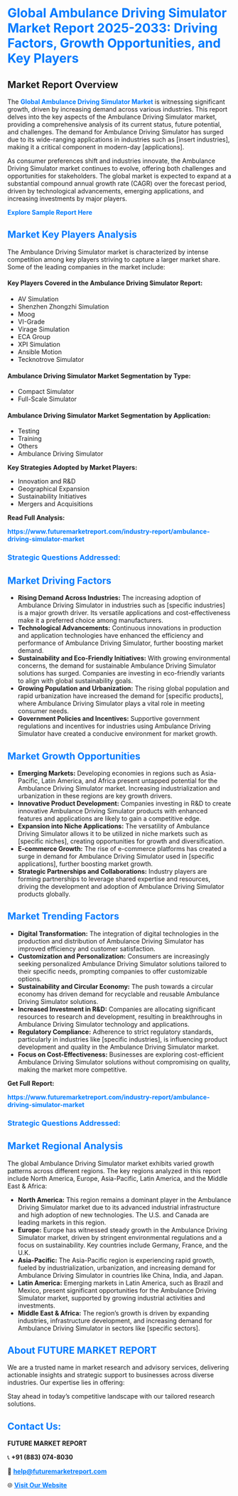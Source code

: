 <h1 style="color: #007BFF;">Global Ambulance Driving Simulator Market Report 2025-2033: Driving Factors, Growth Opportunities, and Key Players</h1>

<section id="overview">
<h2>Market Report Overview</h2>
<p>The <a href="https://www.futuremarketreport.com/industry-report/ambulance-driving-simulator-market" style="color: #007BFF; text-decoration: none;"><strong>Global Ambulance Driving Simulator Market</strong></a> is witnessing significant growth, driven by increasing demand across various industries. This report delves into the key aspects of the Ambulance Driving Simulator market, providing a comprehensive analysis of its current status, future potential, and challenges. The demand for Ambulance Driving Simulator has surged due to its wide-ranging applications in industries such as [insert industries], making it a critical component in modern-day [applications].</p>
<p>As consumer preferences shift and industries innovate, the Ambulance Driving Simulator market continues to evolve, offering both challenges and opportunities for stakeholders. The global market is expected to expand at a substantial compound annual growth rate (CAGR) over the forecast period, driven by technological advancements, emerging applications, and increasing investments by major players.</p>
</section>

<section id="overview">
<p><a href="https://www.futuremarketreport.com/request-sample/reportId=126119" style="color: #007BFF; text-decoration: none;"><strong>Explore Sample Report Here</strong></a></p>
</section>

<section id="key-players">
<h2 style="color: #007BFF;">Market Key Players Analysis</h2>
<p>The Ambulance Driving Simulator market is characterized by intense competition among key players striving to capture a larger market share. Some of the leading companies in the market include:</p>
<h4>Key Players Covered in the Ambulance Driving Simulator Report:</h4>
<ul><li>AV Simulation</li><li>Shenzhen Zhongzhi Simulation</li><li>Moog</li><li>VI-Grade</li><li>Virage Simulation</li><li>ECA Group</li><li>XPI Simulation</li><li>Ansible Motion</li><li>Tecknotrove Simulator</li></ul>
<h4>Ambulance Driving Simulator Market Segmentation by Type:</h4>
<ul><li>Compact Simulator</li><li>Full-Scale Simulator</li></ul>

<h4>Ambulance Driving Simulator Market Segmentation by Application:</h4>
<ul><li>Testing</li><li>Training</li><li>Others</li><li>Ambulance Driving Simulator</li></ul>
<p><strong>Key Strategies Adopted by Market Players:</strong></p>
<ul>
<li>Innovation and R&D</li>
<li>Geographical Expansion</li>
<li>Sustainability Initiatives</li>
<li>Mergers and Acquisitions</li>
</ul>
</section>

<section>
<p><strong>Read Full Analysis: </strong></p><a href="https://www.futuremarketreport.com/industry-report/ambulance-driving-simulator-market" style="color: #007BFF; text-decoration: none;"><strong>https://www.futuremarketreport.com/industry-report/ambulance-driving-simulator-market</strong></a>
<h3 style="color: #007BFF;">Strategic Questions Addressed:</h3>
</section>

<section id="driving-factors">
<h2 style="color: #007BFF;">Market Driving Factors</h2>
<ul>
<li><strong>Rising Demand Across Industries:</strong> The increasing adoption of Ambulance Driving Simulator in industries such as [specific industries] is a major growth driver. Its versatile applications and cost-effectiveness make it a preferred choice among manufacturers.</li>
<li><strong>Technological Advancements:</strong> Continuous innovations in production and application technologies have enhanced the efficiency and performance of Ambulance Driving Simulator, further boosting market demand.</li>
<li><strong>Sustainability and Eco-Friendly Initiatives:</strong> With growing environmental concerns, the demand for sustainable Ambulance Driving Simulator solutions has surged. Companies are investing in eco-friendly variants to align with global sustainability goals.</li>
<li><strong>Growing Population and Urbanization:</strong> The rising global population and rapid urbanization have increased the demand for [specific products], where Ambulance Driving Simulator plays a vital role in meeting consumer needs.</li>
<li><strong>Government Policies and Incentives:</strong> Supportive government regulations and incentives for industries using Ambulance Driving Simulator have created a conducive environment for market growth.</li>
</ul>
</section>

<section id="growth-opportunities">
<h2 style="color: #007BFF;">Market Growth Opportunities</h2>
<ul>
<li><strong>Emerging Markets:</strong> Developing economies in regions such as Asia-Pacific, Latin America, and Africa present untapped potential for the Ambulance Driving Simulator market. Increasing industrialization and urbanization in these regions are key growth drivers.</li>
<li><strong>Innovative Product Development:</strong> Companies investing in R&D to create innovative Ambulance Driving Simulator products with enhanced features and applications are likely to gain a competitive edge.</li>
<li><strong>Expansion into Niche Applications:</strong> The versatility of Ambulance Driving Simulator allows it to be utilized in niche markets such as [specific niches], creating opportunities for growth and diversification.</li>
<li><strong>E-commerce Growth:</strong> The rise of e-commerce platforms has created a surge in demand for Ambulance Driving Simulator used in [specific applications], further boosting market growth.</li>
<li><strong>Strategic Partnerships and Collaborations:</strong> Industry players are forming partnerships to leverage shared expertise and resources, driving the development and adoption of Ambulance Driving Simulator products globally.</li>
</ul>
</section>

<section id="trending-factors">
<h2 style="color: #007BFF;">Market Trending Factors</h2>
<ul>
<li><strong>Digital Transformation:</strong> The integration of digital technologies in the production and distribution of Ambulance Driving Simulator has improved efficiency and customer satisfaction.</li>
<li><strong>Customization and Personalization:</strong> Consumers are increasingly seeking personalized Ambulance Driving Simulator solutions tailored to their specific needs, prompting companies to offer customizable options.</li>
<li><strong>Sustainability and Circular Economy:</strong> The push towards a circular economy has driven demand for recyclable and reusable Ambulance Driving Simulator solutions.</li>
<li><strong>Increased Investment in R&D:</strong> Companies are allocating significant resources to research and development, resulting in breakthroughs in Ambulance Driving Simulator technology and applications.</li>
<li><strong>Regulatory Compliance:</strong> Adherence to strict regulatory standards, particularly in industries like [specific industries], is influencing product development and quality in the Ambulance Driving Simulator market.</li>
<li><strong>Focus on Cost-Effectiveness:</strong> Businesses are exploring cost-efficient Ambulance Driving Simulator solutions without compromising on quality, making the market more competitive.</li>
</ul>
</section>

<section>
<p><strong>Get Full Report: </strong></p><a href="https://www.futuremarketreport.com/industry-report/ambulance-driving-simulator-market" style="color: #007BFF; text-decoration: none;"><strong>https://www.futuremarketreport.com/industry-report/ambulance-driving-simulator-market</strong></a>
<h3 style="color: #007BFF;">Strategic Questions Addressed:</h3>
</section>


<section id="regional-analysis">
<h2 style="color: #007BFF;">Market Regional Analysis</h2>
<p>The global Ambulance Driving Simulator market exhibits varied growth patterns across different regions. The key regions analyzed in this report include North America, Europe, Asia-Pacific, Latin America, and the Middle East & Africa:</p>
<ul>
<li><strong>North America:</strong> This region remains a dominant player in the Ambulance Driving Simulator market due to its advanced industrial infrastructure and high adoption of new technologies. The U.S. and Canada are leading markets in this region.</li>
<li><strong>Europe:</strong> Europe has witnessed steady growth in the Ambulance Driving Simulator market, driven by stringent environmental regulations and a focus on sustainability. Key countries include Germany, France, and the U.K.</li>
<li><strong>Asia-Pacific:</strong> The Asia-Pacific region is experiencing rapid growth, fueled by industrialization, urbanization, and increasing demand for Ambulance Driving Simulator in countries like China, India, and Japan.</li>
<li><strong>Latin America:</strong> Emerging markets in Latin America, such as Brazil and Mexico, present significant opportunities for the Ambulance Driving Simulator market, supported by growing industrial activities and investments.</li>
<li><strong>Middle East & Africa:</strong> The region’s growth is driven by expanding industries, infrastructure development, and increasing demand for Ambulance Driving Simulator in sectors like [specific sectors].</li>
</ul>
</section>

<footer>
<h2 style="color: #007BFF;">About FUTURE MARKET REPORT</h2>
<p>We are a trusted name in market research and advisory services, delivering actionable insights and strategic support to businesses across diverse industries. Our expertise lies in offering:</p>

<p>Stay ahead in today’s competitive landscape with our tailored research solutions.</p>

<h2 style="color: #007BFF;">Contact Us:</h2>
<p><strong>FUTURE MARKET REPORT</strong></p>
<p>📞 <strong>+91 (883) 074-8030</strong></p>
<p>📧 <strong><a href="mailto:help@futuremarketreport.com" style="color: #007BFF;">help@futuremarketreport.com</a></strong></p>
<p>🌐 <strong><a href="https://www.futuremarketreport.com/" style="color: #007BFF;">Visit Our Website</a></strong></p>
</footer>